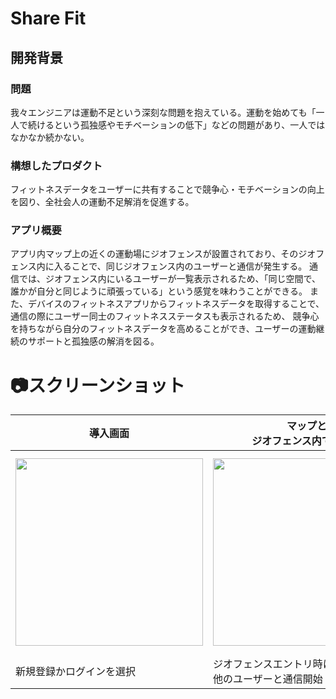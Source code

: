 # Share Fit

## 開発背景
### 問題
我々エンジニアは運動不足という深刻な問題を抱えている。運動を始めても「一人で続けるという孤独感やモチベーションの低下」などの問題があり、一人ではなかなか続かない。
### 構想したプロダクト
フィットネスデータをユーザーに共有することで競争心・モチベーションの向上を図り、全社会人の運動不足解消を促進する。
### アプリ概要
アプリ内マップ上の近くの運動場にジオフェンスが設置されており、そのジオフェンス内に入ることで、同じジオフェンス内のユーザーと通信が発生する。
通信では、ジオフェンス内にいるユーザーが一覧表示されるため、「同じ空間で、誰かが自分と同じように頑張っている」という感覚を味わうことができる。
また、デバイスのフィットネスアプリからフィットネスデータを取得することで、通信の際にユーザー同士のフィットネスステータスも表示されるため、
競争心を持ちながら自分のフィットネスデータを高めることができ、ユーザーの運動継続のサポートと孤独感の解消を図る。

# 📷スクリーンショット
| 導入画面 | マップと<br>ジオフェンス内での通信 | ジオフェンス内で<br>通信したユーザー一覧 | 自身のフィットネスデータ |
|-|-|-|-|
| <img src="https://github.com/user-attachments/assets/e1659968-0715-476c-98ea-19affffe0680" width = "300" /> | <img src="https://github.com/user-attachments/assets/3e048e05-b827-4afd-975b-1dde5ce9adfb" width="300" /> |　<img src="https://github.com/user-attachments/assets/c048ad3a-c3a8-439a-b586-1f817f799d15" width="300" /> | <img src="https://github.com/user-attachments/assets/e4747a0c-ab0d-4734-acd7-5ab9c3b77c4d" width="300" />
|新規登録かログインを選択|ジオフェンスエントリ時に<br>他のユーザーと通信開始|ユーザー情報の一覧|自身の消費カロリー|
